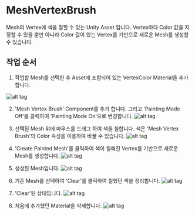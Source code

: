 # MeshVertexBrush
Mesh의 Vertex에 색을 칠할 수 있는 Unity Asset 입니다. Vertex마다 Color 값을 지정할 수 있을 뿐만 아니라 Color 값이 있는 Vertex를 기반으로 
새로운 Mesh를 생성할 수 있습니다.

## 작업 순서
1. 작업할 Mesh를 선택한 후 Asset에 포함되어 있는 VertexColor Material을 추가합니다.
 
![alt tag](https://cloud.githubusercontent.com/assets/6466389/13373016/069697bc-dd9f-11e5-93c6-04cd985b4517.png)

2. 'Mesh Vertex Brush' Component를 추가 합니다. 그리고 'Painting Mode Off'를 클릭하여 'Painting Mode On'으로 변경합니다.
![alt tag](https://cloud.githubusercontent.com/assets/6466389/13373009/06512cc2-dd9f-11e5-9e8e-495f291cc02b.png)

3. 선택된 Mesh 위에 마우스를 드래그 하여 색을 칠합니다. 색은 'Mesh Vertex Brush'의 Color 속성을 이용하여 바꿀 수 있습니다.
![alt tag](https://cloud.githubusercontent.com/assets/6466389/13373010/0673aebe-dd9f-11e5-9957-317d4f0eeec2.png)

4. 'Create Painted Mesh'를 클릭하여 색이 칠해진 Vertex를 기반으로 새로운 Mesh를 생성합니다.
![alt tag](https://cloud.githubusercontent.com/assets/6466389/13373011/068bedbc-dd9f-11e5-99d1-6a524f2699db.png)

5. 생성된 Mesh입니다.
![alt tag](https://cloud.githubusercontent.com/assets/6466389/13373014/068dfaa8-dd9f-11e5-971b-9eebd2510110.png)

6. 기존 Mesh를 선택하여 'Clear'를 클릭하여 칠했던 색을 정리합니다.
![alt tag](https://cloud.githubusercontent.com/assets/6466389/13373015/068de928-dd9f-11e5-81b6-e5d7b4f5d3a6.png)

7. 'Clear'된 상태입니다.
![alt tag](https://cloud.githubusercontent.com/assets/6466389/13373012/068dbf84-dd9f-11e5-8516-9715169d78df.png)

8. 처음에 추가했던 Material을 삭제합니다.
![alt tag](https://cloud.githubusercontent.com/assets/6466389/13373013/068dc7ea-dd9f-11e5-9206-d010463452ca.png)

